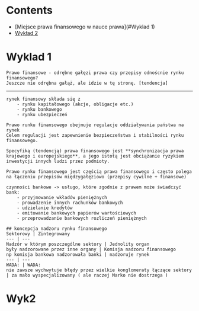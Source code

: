 # Contents
- [Miejsce prawa finansowego w nauce prawa](#Wyklad 1)
- [Wykład 2](#Wyk2)


# Wyklad 1
	Prawo finansowe - odrębne gałęzi prawa czy przepisy odnoścnie rynku finansowego?
	Jeszcze nie odrębna gałąż, ale idzie w tę stronę. [tendencja]
---
	rynek finansowy składa się z 
		- rynku kapitałowego (akcje, obligacje etc.)
		- rynku bankowego
		- rynku ubezpieczeń

	Prawo runku finansowego obejmuje regulacje oddziaływania państwa na rynek
	Celem regulacji jest zapewnienie bezpieczeństwa i stabilności rynku finansowego.

	Specyfiką (tendencją) prawa finansowego jest **synchronizacja prawa krajowego i europejskiego**, a jego istotą jest obciążanie ryzykiem inwestycji innych ludzi przez podmioty.

	Prawo rynku finansowego jest częścią prawa finansowego i często polega na łączeniu przepisów międzygałęziowo (przepisy cywilne + finansowe)

	czynności bankowe -> usługo, które zgodnie z prawem może świadczyć bank:
		- przyjmowanie wkładów pieniężnych
		- prowadzenie innych rachunków bankowych
		- udzielanie kredytów
		- emitowanie bankowych papierów wartościowych
		- przeprowadzanie bankowych rozliczeń pieniężnych

	## koncepcja nadzoru rynku finansowego
	Sektorowy | Zintegrowany
	--- | ---
	Nadzór w którym poszczególne sektory | Jednolity organ
	były nadzorowane przez inne organy | Komisja nadzoru finansowego
	np komisja bankowa nadzorowała banki | nadzoruje rynek
	--- | ---
	WADA: | WADA:
	nie zawsze wychwytuje błędy przez wielkie konglomeraty łączące sektory | za mało wyspecjalizowany ( ale raczej Marko nie dostrzega )



# Wyk2